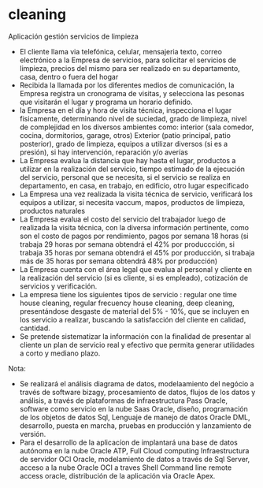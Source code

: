 # cleaning
Aplicación gestión servicios de limpieza
- El cliente llama via telefónica, celular, mensajeria texto, correo electrónico a la Empresa de servicios, para solicitar el servicios de limpieza, precios del mismo para ser realizado en su departamento, casa, dentro o fuera del hogar
- Recibida la llamada por los diferentes medios de comunicación, la Empresa registra un cronograma de visitas, y selecciona las pesonas que visitarán el lugar y programa un horario definido.
- la Empresa en el día y hora de visita técnica, inspecciona el lugar fisicamente, determinando nivel de suciedad, grado de limpieza, nivel de complejidad en los diversos ambientes como: interior (sala comedor, cocina, dormitorios, garage, otros) Exterior (patio principal, patio posterior), grado de limpieza, equipos a utilizar diversos (si es a presión), si hay intervención, reparación y/o averías
- La Empresa evalua la distancia que hay hasta el lugar, productos a utilizar en la realización del servicio, tiempo estimado de la ejecución del servicio, personal que se necesita, si el servicio se realiza en departamento, en casa, en trabajo, en edificio, otro lugar especificado
- La Empresa una vez realizada la visita técnica de servicio, verificará los equipos a utilizar, si necesita vaccum, mapos, productos de limpieza, productos naturales
- La Empresa evalua el costo del servicio del trabajador luego de realizada la visita técnica, con la diversa información pertinente, como son el costo de pagos por rendimiento, pagos por semana 18 horas (si trabaja 29 horas por semana obtendrá el 42% por produccción, si trabaja 35 horas por semana obtendrá el 45% por producción, si trabaja más de 35 horas por semana obtendrá 48% por producción)
- La Empresa cuenta con el área legal que evalua al personal y cliente en la realización del servicio (si es cliente, si es empleado), cotización de servicios y verificación.
- La empresa tiene los siguientes tipos de servicio : regular one time house cleaning, regular frecuency house cleaning, deep cleaning, presentándose desgaste de material del 5% - 10%, que se incluyen en los servicio a realizar, buscando la satisfacción del cliente en calidad, cantidad.
- Se pretende sistematizar la información con la finalidad de presentar al cliente un plan de servicio real y efectivo que permita generar utilidades a corto y mediano plazo.

Nota: 
- Se realizará el análisis diagrama de datos, modelaamiento del negócio a través de software bizagy, procesamiento de datos, flujos de los datos y análisis, a través de plataformas de infraestructura Pass Oracle, software como servicio en la nube Saas Oracle, diseño, programación de los objetos de datos Sql, Lenguaje de manejo de datos Oracle DML, desarrollo, puesta en marcha, pruebas en producción y lanzamiento de versión.
- Para el desarrollo de la aplicacíon de implantará una base de datos autónoma en la nube Oracle ATP, Full Cloud computing Infraestructura de servidor OCI Oracle, modelamiento de datos a través de Sql Server, acceso a la nube Oracle OCI a traves Shell Command line remote access oracle, distribución de la aplicación via Oracle Apex.
